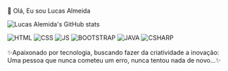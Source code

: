 👋 Olá, Eu sou Lucas Almeida
<!--- - 👀 I’m interested in ...
- 🌱 I’m currently learning ...
- 💞️ I’m looking to collaborate on ...
- 📫 How to reach me ...--->

 ![Lucas Alemida's GitHub stats](https://github-readme-stats.vercel.app/api?username=LucasAlmeid4&show_icons=true&theme=synthwave)

<div style="display:inline-block">
  <img alt="HTML" src="https://img.shields.io/badge/HTML5-E34F26?style=for-the-badge&logo=html5&logoColor=white">
  <img alt="CSS" src="https://img.shields.io/badge/CSS3-1572B6?style=for-the-badge&logo=css3&logoColor=white">
  <img alt="JS" src="https://img.shields.io/badge/JavaScript-323330?style=for-the-badge&logo=javascript&logoColor=F7DF">
  <img alt="BOOTSTRAP" src="https://img.shields.io/badge/Bootstrap-563D7C?style=for-the-badge&logo=bootstrap&logoColor=white">
  <img alt="JAVA" src="https://img.shields.io/badge/Java-ED8B00?style=for-the-badge&logo=java&logoColor=white">
  <img alt="CSHARP" src="https://img.shields.io/badge/C%23-239120?style=for-the-badge&logo=c-sharp&logoColor=white">
<div><br/>
<!---
LucasAlmeid4/LucasAlmeid4 is a ✨ special ✨ repository because its `README.md` (this file) appears on your GitHub profile.
You can click the Preview link to take a look at your changes.
--->
✨Apaixonado por tecnologia, buscando fazer da criatividade a inovação: Uma pessoa que nunca cometeu um erro, nunca tentou nada de novo...✨

